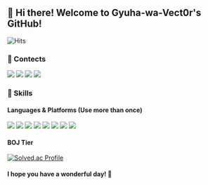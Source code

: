 ## 👋 Hi there! Welcome to Gyuha-wa-Vect0r's GitHub!
![Hits](https://hits.seeyoufarm.com/api/count/incr/badge.svg?url=https%3A%2F%2Fgithub.com%2Fgyuha-wa-vect0r&count_bg=%2379C83D&title_bg=%23555555&icon=&icon_color=%23E7E7E7&title=Visitors&edge_flat=true)

### 📝 Contects
<p>
  <a href="https://gyuha-wa-vect0r.github.io" target="_blank"><img src="https://img.shields.io/badge/GitHub_Pages-222222?style=flat-square&logo=GitHub&logoColor=white"/></a>
  <a href="https://velog.io/@gyuha_wa_vect0r" target="_blank"><img src="https://img.shields.io/badge/Velog-20C997?style=flat-square&logo=Velog&logoColor=white"/></a>
  <a href="mailto:leejune30@chungbuk.ac.kr" target="_blank"><img src="https://img.shields.io/badge/leejune30@chungbuk.ac.kr-EA4335?style=flat-square&logo=Gmail&logoColor=white"/></a>
  <a href="https://instagram.com/gyu_ha_" target="_blank"><img src="https://img.shields.io/badge/Instagram-E4405F?style=flat-square&logo=Instagram&logoColor=white"/></a>
</p>

### 💪 Skills
#### Languages & Platforms (Use more than once)
<p>
  <img src="https://img.shields.io/badge/C-A8B9CC?style=flat-square&logo=C&logoColor=white"/>
  <img src="https://img.shields.io/badge/Python-3776AB?style=flat-square&logo=Python&logoColor=white"/>
  <img src="https://img.shields.io/badge/C++-00599C?style=flat-square&logo=Cplusplus&logoColor=white"/>
  <img src="https://img.shields.io/badge/HTML-E34F26?style=flat-square&logo=HTML5&logoColor=white"/>
  <img src="https://img.shields.io/badge/Golang-00ADD8?style=flat-square&logo=go&logoColor=white"/>
  <img src="https://img.shields.io/badge/R-276DC3?style=flat-square&logo=R&logoColor=white"/>
  <img src="https://img.shields.io/badge/Processing-006699?style=flat-square&logo=Processingfoundation&logoColor=white"/>
  <img src="https://img.shields.io/badge/Arduino-00979D?style=flat-square&logo=Arduino&logoColor=white"/>
</p>

#### BOJ Tier
[![Solved.ac Profile](http://mazassumnida.wtf/api/v2/generate_badge?boj=gyuha_wa_vect0r)](https://solved.ac/gyuha_wa_vect0r/)

#### I hope you have a wonderful day! 🙂
